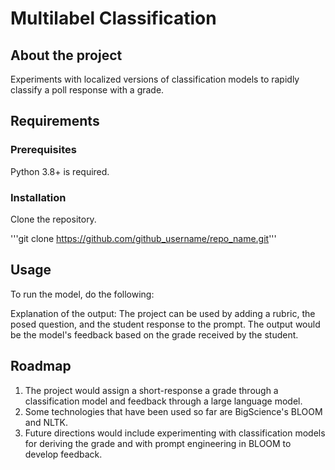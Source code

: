 # Multilabel Classification 

## About the project
Experiments with localized versions of classification models to rapidly classify a poll response with a grade.

## Requirements

### Prerequisites
Python 3.8+ is required.

### Installation
Clone the repository.

'''git clone https://github.com/github_username/repo_name.git'''

## Usage

To run the model, do the following:

Explanation of the output:
The project can be used by adding a rubric, the posed question, and the student response to the prompt. 
The output would be the model's feedback based on the grade received by the student.

## Roadmap

1. The project would assign a short-response a grade through a classification model and feedback through a large language model.
2. Some technologies that have been used so far are BigScience's BLOOM and NLTK. 
3. Future directions would include experimenting with classification models for deriving the grade and with prompt engineering in BLOOM to develop feedback.

